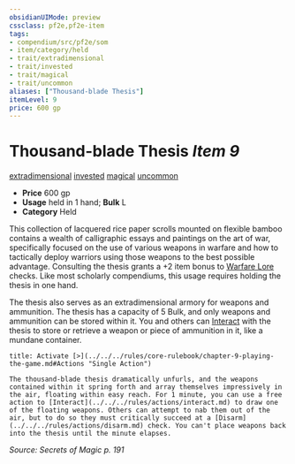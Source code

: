 ```yaml
---
obsidianUIMode: preview
cssclass: pf2e,pf2e-item
tags:
- compendium/src/pf2e/som
- item/category/held
- trait/extradimensional
- trait/invested
- trait/magical
- trait/uncommon
aliases: ["Thousand-blade Thesis"]
itemLevel: 9
price: 600 gp
---
```

# Thousand-blade Thesis *Item 9*  
[extradimensional](../../../rules/traits/extradimensional.md)  [invested](../../../rules/traits/invested.md)  [magical](../../../rules/traits/magical.md)  [uncommon](../../../rules/traits/uncommon.md)  

- **Price** 600 gp
- **Usage** held in 1 hand; **Bulk** L
- **Category** Held

This collection of lacquered rice paper scrolls mounted on flexible bamboo contains a wealth of calligraphic essays and paintings on the art of war, specifically focused on the use of various weapons in warfare and how to tactically deploy warriors using those weapons to the best possible advantage. Consulting the thesis grants a +2 item bonus to [Warfare Lore](../../skills.md#Lore) checks. Like most scholarly compendiums, this usage requires holding the thesis in one hand.

The thesis also serves as an extradimensional armory for weapons and ammunition. The thesis has a capacity of 5 Bulk, and only weapons and ammunition can be stored within it. You and others can [Interact](../../../rules/actions/interact.md) with the thesis to store or retrieve a weapon or piece of ammunition in it, like a mundane container.

```ad-embed-ability
title: Activate [>](../../../rules/core-rulebook/chapter-9-playing-the-game.md#Actions "Single Action")

The thousand-blade thesis dramatically unfurls, and the weapons contained within it spring forth and array themselves impressively in the air, floating within easy reach. For 1 minute, you can use a free action to [Interact](../../../rules/actions/interact.md) to draw one of the floating weapons. Others can attempt to nab them out of the air, but to do so they must critically succeed at a [Disarm](../../../rules/actions/disarm.md) check. You can't place weapons back into the thesis until the minute elapses.
```

*Source: Secrets of Magic p. 191*
